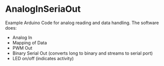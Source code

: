 # AnalogInSeriaOut
Example Arduino Code for analog reading and data handling. The software does:
- Analog In
- Mapping of Data
- PWM Out
- Binary Serial Out (converts long to binary and streams to serial port)
- LED on/off (indicates activity)
